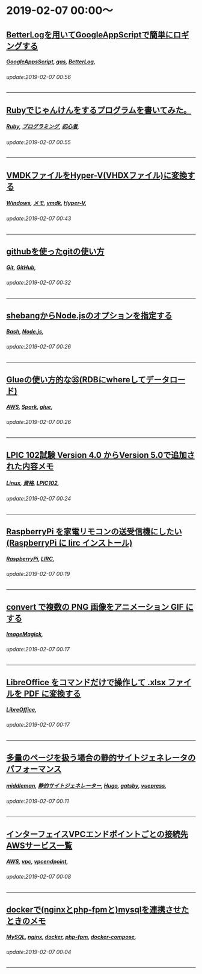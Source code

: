 # 2019-02-07 00:00～
## [BetterLogを用いてGoogleAppScriptで簡単にロギングする](https://qiita.com/ryuchan00/items/85e3183ab7dc9e24c0d4)
##### [GoogleAppsScript](https://qiita.com/tags/GoogleAppsScript), [gas](https://qiita.com/tags/gas), [BetterLog](https://qiita.com/tags/BetterLog), 
###### update:2019-02-07 00:56
---
## [Rubyでじゃんけんをするプログラムを書いてみた。](https://qiita.com/shoya-yamamoto/items/3d1ce8001b6a32f47b89)
##### [Ruby](https://qiita.com/tags/Ruby), [プログラミング](https://qiita.com/tags/プログラミング), [初心者](https://qiita.com/tags/初心者), 
###### update:2019-02-07 00:55
---
## [VMDKファイルをHyper-V(VHDXファイル)に変換する](https://qiita.com/kenichiuda/items/f4d5cb917fff073e53a4)
##### [Windows](https://qiita.com/tags/Windows), [メモ](https://qiita.com/tags/メモ), [vmdk](https://qiita.com/tags/vmdk), [Hyper-V](https://qiita.com/tags/Hyper-V), 
###### update:2019-02-07 00:43
---
## [githubを使ったgitの使い方](https://qiita.com/seiyatakahashi/items/6b7d0508f7b1a36ac772)
##### [Git](https://qiita.com/tags/Git), [GitHub](https://qiita.com/tags/GitHub), 
###### update:2019-02-07 00:32
---
## [shebangからNode.jsのオプションを指定する](https://qiita.com/hnw/items/0eb94e804a674c75a825)
##### [Bash](https://qiita.com/tags/Bash), [Node.js](https://qiita.com/tags/Node.js), 
###### update:2019-02-07 00:26
---
## [Glueの使い方的な㉟(RDBにwhereしてデータロード)](https://qiita.com/pioho07/items/1e52672fb58ee88e9aa7)
##### [AWS](https://qiita.com/tags/AWS), [Spark](https://qiita.com/tags/Spark), [glue](https://qiita.com/tags/glue), 
###### update:2019-02-07 00:26
---
## [LPIC 102試験 Version 4.0 からVersion 5.0で追加された内容メモ](https://qiita.com/tr_ikym/items/74b85f463579dbd43bae)
##### [Linux](https://qiita.com/tags/Linux), [資格](https://qiita.com/tags/資格), [LPIC102](https://qiita.com/tags/LPIC102), 
###### update:2019-02-07 00:24
---
## [RaspberryPi を家電リモコンの送受信機にしたい(RaspberryPi に lirc インストール)](https://qiita.com/Kakimoty_Field/items/5a48d73663f5876e6b39)
##### [RaspberryPi](https://qiita.com/tags/RaspberryPi), [LIRC](https://qiita.com/tags/LIRC), 
###### update:2019-02-07 00:19
---
## [convert で複数の PNG 画像をアニメーション GIF にする](https://qiita.com/tnzk/items/ef253a06f7ea85afc67d)
##### [ImageMagick](https://qiita.com/tags/ImageMagick), 
###### update:2019-02-07 00:17
---
## [LibreOffice をコマンドだけで操作して .xlsx ファイルを PDF に変換する](https://qiita.com/tnzk/items/67c738070ea530805c44)
##### [LibreOffice](https://qiita.com/tags/LibreOffice), 
###### update:2019-02-07 00:17
---
## [多量のページを扱う場合の静的サイトジェネレータのパフォーマンス](https://qiita.com/tnzk/items/4863e2c559f6b71b72e0)
##### [middleman](https://qiita.com/tags/middleman), [静的サイトジェネレーター](https://qiita.com/tags/静的サイトジェネレーター), [Hugo](https://qiita.com/tags/Hugo), [gatsby](https://qiita.com/tags/gatsby), [vuepress](https://qiita.com/tags/vuepress), 
###### update:2019-02-07 00:11
---
## [インターフェイスVPCエンドポイントごとの接続先AWSサービス一覧](https://qiita.com/ryo0301/items/df4ef5a971fa6349ecd0)
##### [AWS](https://qiita.com/tags/AWS), [vpc](https://qiita.com/tags/vpc), [vpcendpoint](https://qiita.com/tags/vpcendpoint), 
###### update:2019-02-07 00:08
---
## [dockerで(nginxとphp-fpmと)mysqlを連携させたときのメモ](https://qiita.com/niibori/items/1b8df3c091fde4683388)
##### [MySQL](https://qiita.com/tags/MySQL), [nginx](https://qiita.com/tags/nginx), [docker](https://qiita.com/tags/docker), [php-fpm](https://qiita.com/tags/php-fpm), [docker-compose](https://qiita.com/tags/docker-compose), 
###### update:2019-02-07 00:04
---





